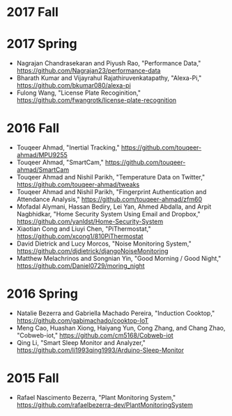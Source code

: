 # 2017 Fall

# 2017 Spring

* Nagrajan Chandrasekaran and Piyush Rao, "Performance Data," https://github.com/Nagrajan23/performance-data
* Bharath Kumar and Vijayrahul Rajathiruvenkatapathy, "Alexa-Pi," https://github.com/bkumar080/alexa-pi
* Fulong Wang, "License Plate Recoginition," https://github.com/fwangrotk/license-plate-recognition

# 2016 Fall

* Touqeer Ahmad, "Inertial Tracking," https://github.com/touqeer-ahmad/MPU9255
* Touqeer Ahmad, "SmartCam," https://github.com/touqeer-ahmad/SmartCam
* Touqeer Ahmad and Nishil Parikh, "Temperature Data on Twitter," https://github.com/touqeer-ahmad/tweaks
* Touqeer Ahmad and Nishil Parikh, "Fingerprint Authentication and Attendance Analysis," https://github.com/touqeer-ahmad/zfm60
* Mofadal Alymani, Hassan Bediry, Lei Yan, Ahmed Abdalla, and Arpit Nagbhidkar, "Home Security System Using Email and Dropbox,"
https://github.com/yanldst/Home-Security-System
* Xiaotian Cong and Liuyi Chen, "PiThermostat," https://github.com/xcong1/810PiThermostat
* David Dietrick and Lucy Morcos, "Noise Monitoring System," https://github.com/djdietrick/djangoNoiseMonitoring
* Matthew Melachrinos and Songnian Yin, "Good Morning / Good Night," https://github.com/Daniel0729/moring_night

# 2016 Spring

* Natalie Bezerra and Gabriella Machado Pereira, "Induction Cooktop," https://github.com/gabimachado/cooktop-IoT
* Meng Cao, Huashan Xiong, Haiyang Yun, Cong Zhang, and Chang Zhao, "Cobweb-iot," https://github.com/cm5168/Cobweb-iot
* Qing Li, "Smart Sleep Monitor and Analyzer," https://github.com/li1993qing1993/Arduino-Sleep-Monitor

# 2015 Fall

* Rafael Nascimento Bezerra, "Plant Monitoring System," https://github.com/rafaelbezerra-dev/PlantMonitoringSystem

